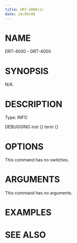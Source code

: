 ```yaml
---
title: DRT-4000(2)
date: 24/09/08
---
```


# NAME

DRT-4000 - DRT-4000

# SYNOPSIS

N/A.

# DESCRIPTION

Type: INFO

DEBUGGING inst {} term {}

# OPTIONS

This command has no switches.

# ARGUMENTS

This command has no arguments.

# EXAMPLES

# SEE ALSO
